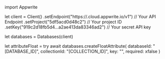 import Appwrite

let client = Client()
    .setEndpoint("https://<REGION>.cloud.appwrite.io/v1") // Your API Endpoint
    .setProject("5df5acd0d48c2") // Your project ID
    .setKey("919c2d18fb5d4...a2ae413da83346ad2") // Your secret API key

let databases = Databases(client)

let attributeFloat = try await databases.createFloatAttribute(
    databaseId: "[DATABASE_ID]",
    collectionId: "[COLLECTION_ID]",
    key: "",
    required: xfalse
)

